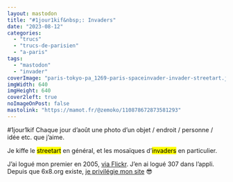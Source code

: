 ```yaml
---
layout: mastodon
title: "#1jour1kif&nbsp;: Invaders"
date: "2023-08-12"
categories: 
  - "trucs"
  - "trucs-de-parisien"
  - "a-paris"
tags: 
  - "mastodon"
  - "invader"
coverImage: "paris-tokyo-pa_1269-paris-spaceinvader-invader-streetart.jpg"
imgWidth: 640
imgHeight: 640
cover2left: true
noImageOnPost: false
mastolink: "https://mamot.fr/@zemoko/110878672873581293"
---
```


#1jour1kif 
Chaque jour d’août une photo d’un objet / endroit / personne / idée etc. que j’aime.

Je kiffe le <mark>streetart</mark> en général, et les mosaïques d’<mark>invaders</mark> en particulier.

J’ai logué mon premier en 2005, <a href="https://www.flickr.com/gp/zemoko/z522fg2toP">via Flickr</a>.
J’en ai logué 307 dans l’appli.
Depuis que 6x8.org existe, <a href="/tag/streetart/">je privilégie mon site</a> 😎 
